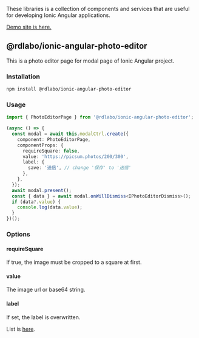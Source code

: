 These libraries is a collection of components and services that are useful for developing Ionic Angular applications.

[Demo site is here.](https://rdlabo-ionic-angular-library.netlify.app/)

## @rdlabo/ionic-angular-photo-editor

This is a photo editor page for modal page of Ionic Angular project.

### Installation

```bash
npm install @rdlabo/ionic-angular-photo-editor
```

### Usage

```typescript
import { PhotoEditorPage } from '@rdlabo/ionic-angular-photo-editor';

(async () => {
  const modal = await this.modalCtrl.create({
    component: PhotoEditorPage,
    componentProps: {
      requireSquare: false,
      value: 'https://picsum.photos/200/300',
      label: {
        save: '送信', // change '保存' to '送信'
      },
    },
  });
  await modal.present();
  const { data } = await modal.onWillDismiss<IPhotoEditorDismiss>();
  if (data?.value) {
    console.log(data.value);
  }
})();
```

### Options

#### requireSquare

If true, the image must be cropped to a square at first.

#### value

The image url or base64 string.

#### label

If set, the label is overwritten.

List is [here](https://github.com/rdlabo-team/ionic-angular-library/blob/main/projects/photo-editor/src/lib/dictionary.ts).
